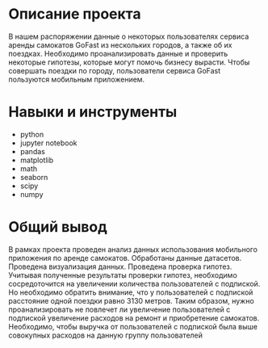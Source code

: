 # Описание проекта

В нашем распоряжении данные о некоторых пользователях сервиса аренды самокатов GoFast из нескольких городов, а также об их поездках. Необходимо проанализировать данные и проверить некоторые гипотезы, которые могут помочь бизнесу вырасти. Чтобы совершать поездки по городу, пользователи сервиса GoFast пользуются мобильным приложением.

# Навыки и инструменты

- python
- jupyter notebook
- pandas
- matplotlib
- math
- seaborn
- scipy
- numpy

# Общий вывод

В рамках проекта проведен анализ данных использования мобильного приложения по аренде самокатов. Обработаны данные датасетов. Проведена визуализация данных. Проведена проверка гипотез. Учитывая полученные результаты проверки гипотез, необходимо сосредоточится на увеличении количества пользователей с подпиской. Но необходимо обратить внимание, что у пользователей с подпиской расстояние одной поездки равно 3130 метров. Таким образом, нужно проанализировать не повлечет ли увеличение пользователей с подпиской увеличение расходов на ремонт и приобретение самокатов. Необходимо, чтобы выручка от пользователей с подпиской была выше совокупных расходов на данную группу пользователей
